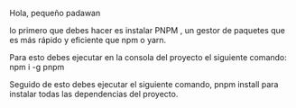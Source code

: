 Hola, pequeño padawan

lo primero que debes hacer es instalar PNPM , un gestor de paquetes que es más rápido y eficiente que npm o yarn.

Para esto debes ejecutar en la consola del proyecto el siguiente comando: npm i -g pnpm

Seguido de esto debes ejecutar el siguiente comando, pnpm install para instalar todas las dependencias del proyecto.
